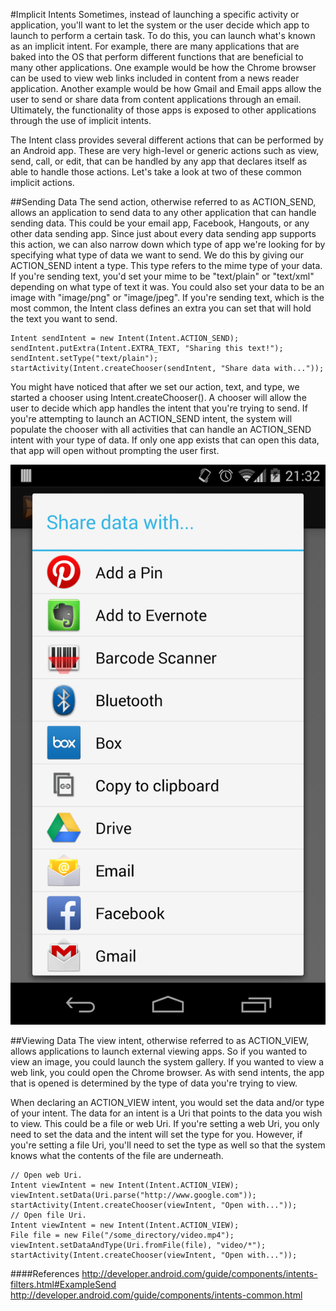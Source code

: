 #Implicit Intents
Sometimes, instead of launching a specific activity or application, you'll want to let the system or the user decide which app to launch to perform a certain task. To do this, you can launch what's known as an implicit intent. For example, there are many applications that are baked into the OS that perform different functions that are beneficial to many other applications. One example would be how the Chrome browser can be used to view web links included in content from a news reader application.  Another example would be how Gmail and Email apps allow the user to send or share data from content applications through an email. Ultimately, the functionality of those apps is exposed to other applications through the use of implicit intents. 

The Intent class provides several different actions that can be performed by an Android app. These are very high-level or generic actions such as view, send, call, or edit, that can be handled by any app that declares itself as able to handle those actions.  Let's take a look at two of these common implicit actions.

##Sending Data
The send action, otherwise referred to as ACTION_SEND, allows an application to send data to any other application that can handle sending data. This could be your email app, Facebook, Hangouts, or any other data sending app. Since just about every data sending app supports this action, we can also narrow down which type of app we're looking for by specifying what type of data we want to send. We do this by giving our ACTION_SEND intent a type. This type refers to the mime type of your data. If you're sending text, you'd set your mime to be "text/plain" or "text/xml" depending on what type of text it was. You could also set your data to be an image with "image/png" or "image/jpeg". If you're sending text, which is the most common, the Intent class defines an extra you can set that will hold the text you want to send.

```
Intent sendIntent = new Intent(Intent.ACTION_SEND);
sendIntent.putExtra(Intent.EXTRA_TEXT, "Sharing this text!");
sendIntent.setType("text/plain");
startActivity(Intent.createChooser(sendIntent, "Share data with..."));
```
	
You might have noticed that after we set our action, text, and type, we started a chooser using Intent.createChooser(). A chooser will allow the user to decide which app handles the intent that you're trying to send. If you're attempting to launch an ACTION_SEND intent, the system will populate the chooser with all activities that can handle an ACTION_SEND intent with your type of data. If only one app exists that can open this data, that app will open without prompting the user first.

![](implicit_send.png)

##Viewing Data
The view intent, otherwise referred to as ACTION_VIEW, allows applications to launch external viewing apps. So if you wanted to view an image, you could launch the system gallery. If you wanted to view a web link, you could open the Chrome browser. As with send intents, the app that is opened is determined by the type of data you're trying to view.

When declaring an ACTION_VIEW intent, you would set the data and/or type of your intent. The data for an intent is a Uri that points to the data you wish to view. This could be a file or web Uri. If you're setting a web Uri, you only need to set the data and the intent will set the type for you. However, if you're setting a file Uri, you'll need to set the type as well so that the system knows what the contents of the file are underneath.

```
// Open web Uri.
Intent viewIntent = new Intent(Intent.ACTION_VIEW);
viewIntent.setData(Uri.parse("http://www.google.com"));
startActivity(Intent.createChooser(viewIntent, "Open with..."));
// Open file Uri.
Intent viewIntent = new Intent(Intent.ACTION_VIEW); 
File file = new File("/some_directory/video.mp4");  
viewIntent.setDataAndType(Uri.fromFile(file), "video/*");  
startActivity(Intent.createChooser(viewIntent, "Open with..."));
```

####References
http://developer.android.com/guide/components/intents-filters.html#ExampleSend
http://developer.android.com/guide/components/intents-common.html